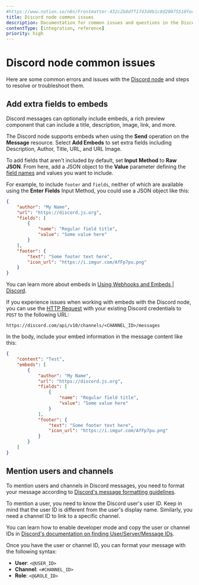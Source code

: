 ```yaml
---
#https://www.notion.so/n8n/Frontmatter-432c2b8dff1f43d4b1c8d20075510fe4
title: Discord node common issues 
description: Documentation for common issues and questions in the Discord node in n8n, a workflow automation platform. Includes details of the issue and suggested solutions.
contentType: [integration, reference]
priority: high
---
```


# Discord node common issues

Here are some common errors and issues with the [Discord node](/integrations/builtin/app-nodes/n8n-nodes-base.discord/) and steps to resolve or troubleshoot them.

## Add extra fields to embeds

Discord messages can optionally include embeds, a rich preview component that can include a title, description, image, link, and more.

The Discord node supports embeds when using the **Send** operation on the **Message** resource. Select **Add Embeds** to set extra fields including Description, Author, Title, URL, and URL Image.

To add fields that aren't included by default, set **Input Method** to **Raw JSON**. From here, add a JSON object to the **Value** parameter defining the [field names](https://discord.com/developers/docs/resources/message#embed-object) and values you want to include.

For example, to include `footer` and `fields`, neither of which are available using the **Enter Fields** Input Method, you could use a JSON object like this:

```json
{
    "author": "My Name",
	"url": "https://discord.js.org",
	"fields": [
		{
			"name": "Regular field title",
			"value": "Some value here"
		}
	],
	"footer": {
		"text": "Some footer text here",
		"icon_url": "https://i.imgur.com/AfFp7pu.png"
	}
}
```

You can learn more about embeds in [Using Webhooks and Embeds | Discord](https://discord.com/safety/using-webhooks-and-embeds).

If you experience issues when working with embeds with the Discord node, you can use the [HTTP Request](/integrations/builtin/core-nodes/n8n-nodes-base.httprequest/) with your existing Discord credentials to `POST` to the following URL:

```
https://discord.com/api/v10/channels/<CHANNEL_ID>/messages
```

In the body, include your embed information in the message content like this:

```json
{
	"content": "Test",
	"embeds": [
		{
			"author": "My Name",
			"url": "https://discord.js.org",
			"fields": [
				{
					"name": "Regular field title",
					"value": "Some value here"
				}
			],
			"footer": {
				"text": "Some footer text here",
				"icon_url": "https://i.imgur.com/AfFp7pu.png"
			}
		}
	]
}
```

## Mention users and channels

To mention users and channels in Discord messages, you need to format your message according to [Discord's message formatting guidelines](https://discord.com/developers/docs/reference#message-formatting).

To mention a user, you need to know the Discord user's user ID. Keep in mind that the user ID is different from the user's display name. Similarly, you need a channel ID to link to a specific channel.

You can learn how to enable developer mode and copy the user or channel IDs in [Discord's documentation on finding User/Server/Message IDs](https://support.discord.com/hc/en-us/articles/206346498-Where-can-I-find-my-User-Server-Message-ID).

Once you have the user or channel ID, you can format your message with the following syntax:

* **User**: `<@USER_ID>`
* **Channel**: `<#CHANNEL_ID>`
* **Role**: `<@&ROLE_ID>`

